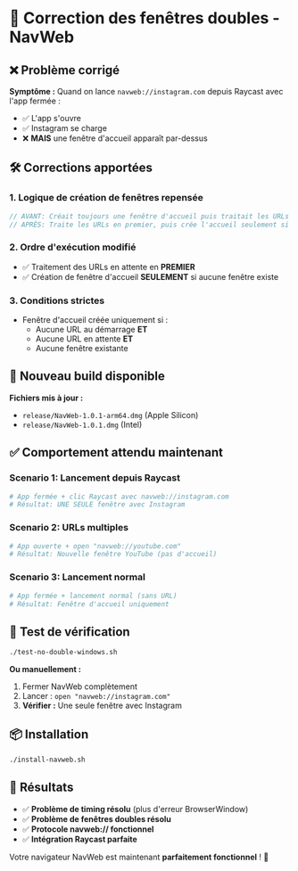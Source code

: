 # 🔧 Correction des fenêtres doubles - NavWeb

## ❌ Problème corrigé

**Symptôme :** Quand on lance `navweb://instagram.com` depuis Raycast avec l'app fermée :
- ✅ L'app s'ouvre
- ✅ Instagram se charge
- ❌ **MAIS** une fenêtre d'accueil apparaît par-dessus

## 🛠️ Corrections apportées

### 1. **Logique de création de fenêtres repensée**
```typescript
// AVANT: Créait toujours une fenêtre d'accueil puis traitait les URLs
// APRÈS: Traite les URLs en premier, puis crée l'accueil seulement si nécessaire
```

### 2. **Ordre d'exécution modifié**
- ✅ Traitement des URLs en attente en **PREMIER**
- ✅ Création de fenêtre d'accueil **SEULEMENT** si aucune fenêtre existe

### 3. **Conditions strictes**
- Fenêtre d'accueil créée uniquement si :
  - Aucune URL au démarrage **ET**
  - Aucune URL en attente **ET** 
  - Aucune fenêtre existante

## 🚀 Nouveau build disponible

**Fichiers mis à jour :**
- `release/NavWeb-1.0.1-arm64.dmg` (Apple Silicon)
- `release/NavWeb-1.0.1.dmg` (Intel)

## ✅ Comportement attendu maintenant

### Scenario 1: Lancement depuis Raycast
```bash
# App fermée + clic Raycast avec navweb://instagram.com
# Résultat: UNE SEULE fenêtre avec Instagram
```

### Scenario 2: URLs multiples
```bash
# App ouverte + open "navweb://youtube.com"
# Résultat: Nouvelle fenêtre YouTube (pas d'accueil)
```

### Scenario 3: Lancement normal
```bash
# App fermée + lancement normal (sans URL)
# Résultat: Fenêtre d'accueil uniquement
```

## 🧪 Test de vérification

```bash
./test-no-double-windows.sh
```

**Ou manuellement :**
1. Fermer NavWeb complètement
2. Lancer : `open "navweb://instagram.com"`
3. **Vérifier :** Une seule fenêtre avec Instagram

## 📦 Installation

```bash
./install-navweb.sh
```

## 🎯 Résultats

- ✅ **Problème de timing résolu** (plus d'erreur BrowserWindow)
- ✅ **Problème de fenêtres doubles résolu**
- ✅ **Protocole navweb:// fonctionnel**
- ✅ **Intégration Raycast parfaite**

Votre navigateur NavWeb est maintenant **parfaitement fonctionnel** ! 🎉
